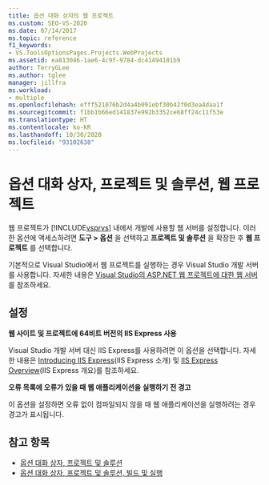 ```yaml
---
title: 옵션 대화 상자의 웹 프로젝트
ms.custom: SEO-VS-2020
ms.date: 07/14/2017
ms.topic: reference
f1_keywords:
- VS.ToolsOptionsPages.Projects.WebProjects
ms.assetid: ea813046-1ae6-4c9f-9784-dc41494101b9
author: TerryGLee
ms.author: tglee
manager: jillfra
ms.workload:
- multiple
ms.openlocfilehash: efff521076b2d4a4b091ebf30b42f0d3ea4daa1f
ms.sourcegitcommit: f1bb1b66ed141837e992b3352ce68ff24c11f53e
ms.translationtype: HT
ms.contentlocale: ko-KR
ms.lasthandoff: 10/30/2020
ms.locfileid: "93102638"
---
```

# <a name="options-dialog-box-projects-and-solutions-web-projects"></a>옵션 대화 상자, 프로젝트 및 솔루션, 웹 프로젝트

웹 프로젝트가 [!INCLUDE[vsprvs](../../code-quality/includes/vsprvs_md.md)] 내에서 개발에 사용할 웹 서버를 설정합니다. 이러한 옵션에 액세스하려면 **도구 > 옵션** 을 선택하고 **프로젝트 및 솔루션** 을 확장한 후 **웹 프로젝트** 를 선택합니다.

기본적으로 Visual Studio에서 웹 프로젝트를 실행하는 경우 Visual Studio 개발 서버를 사용합니다. 자세한 내용은 [Visual Studio의 ASP.NET 웹 프로젝트에 대한 웹 서버](/previous-versions/aspnet/58wxa9w5\(v\=vs.120\))를 참조하세요.

## <a name="settings"></a>설정

**웹 사이트 및 프로젝트에 64비트 버전의 IIS Express 사용**

Visual Studio 개발 서버 대신 IIS Express를 사용하려면 이 옵션을 선택합니다. 자세한 내용은 [Introducing IIS Express](https://weblogs.asp.net/scottgu/introducing-iis-express)(IIS Express 소개) 및 [IIS Express Overview](/iis/extensions/introduction-to-iis-express/iis-express-overview)(IIS Express 개요)를 참조하세요.

**오류 목록에 오류가 있을 때 웹 애플리케이션을 실행하기 전 경고**

이 옵션을 설정하면 오류 없이 컴파일되지 않을 때 웹 애플리케이션을 실행하려는 경우 경고가 표시됩니다.

## <a name="see-also"></a>참고 항목

- [옵션 대화 상자, 프로젝트 및 솔루션](projects-and-solutions-options-dialog-box.md)
- [옵션 대화 상자, 프로젝트 및 솔루션, 빌드 및 실행](options-dialog-box-projects-and-solutions-web-projects.md)
